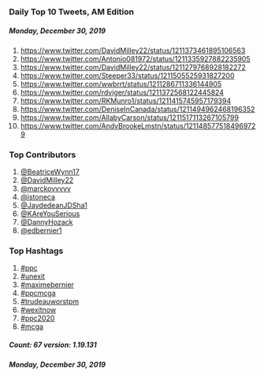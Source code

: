 ### Daily Top 10 Tweets, AM Edition
##### Monday, December 30, 2019
 1) https://www.twitter.com/DavidMilley22/status/1211373461895106563
 2) https://www.twitter.com/Antonio081972/status/1211335927882235905
 3) https://www.twitter.com/DavidMilley22/status/1211279768928182272
 4) https://www.twitter.com/Steeper33/status/1211505525931827200
 5) https://www.twitter.com/wwbrrt/status/1211286711336144905
 6) https://www.twitter.com/rdviger/status/1211372568122445824
 7) https://www.twitter.com/RKMunro1/status/1211415745957179394
 8) https://www.twitter.com/DeniseInCanada/status/1211494962468196352
 9) https://www.twitter.com/AllabyCarson/status/1211517113267105799
10) https://www.twitter.com/AndyBrookeLmstn/status/1211485775184969729

### Top Contributors
  1) [@BeatriceWynn17](https://www.twitter.com/BeatriceWynn17)
  2) [@DavidMilley22](https://www.twitter.com/DavidMilley22)
  3) [@marckovvvvv](https://www.twitter.com/marckovvvvv)
  4) [@istoneca](https://www.twitter.com/istoneca)
  5) [@JaydedeanJDSha1](https://www.twitter.com/JaydedeanJDSha1)
  6) [@KAreYouSerious](https://www.twitter.com/KAreYouSerious)
  7) [@DannyHozack](https://www.twitter.com/DannyHozack)
  8) [@edbernier1](https://www.twitter.com/edbernier1)


### Top Hashtags

  1) [#ppc](https://www.twitter.com/hashtag/ppc)
  2) [#unexit](https://www.twitter.com/hashtag/unexit)
  3) [#maximebernier](https://www.twitter.com/hashtag/maximebernier)
  4) [#ppcmcga](https://www.twitter.com/hashtag/ppcmcga)
  5) [#trudeauworstpm](https://www.twitter.com/hashtag/trudeauworstpm)
  6) [#wexitnow](https://www.twitter.com/hashtag/wexitnow)
  7) [#ppc2020](https://www.twitter.com/hashtag/ppc2020)
  8) [#mcga](https://www.twitter.com/hashtag/mcga)

##### Count: 67	version: 1.19.131
##### Monday, December 30, 2019

